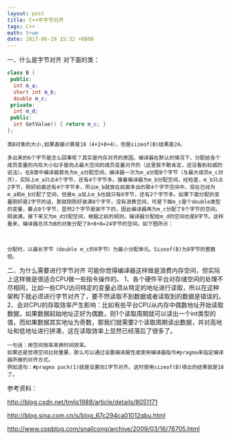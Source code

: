 ```yaml
---
layout: post
title: C++中字节对齐
tags: C++
math: true
date: 2017-06-19 15:32 +0800
---
```


一、什么是字节对齐
对下面的类：
```c++
class B {
 public:
  int m_a;
  short int m_b;
  double m_c;
 private:
  int m_d;
 public:
  int GetValue() { return m_c; }
};
```

	类B对象的大小,如果直接计算是18（4+2+8+4），但是sizeof(B)结果是24。
	
	多出来的6个字节是怎么回事呢？其实是内存对齐的原因。编译器在默认的情况下，分配给各个成员变量的内存大小似乎是向占最大空间的成员变量对齐的（这里我不敢肯定，还没看到权威的说法）。在B类中编译器首先为m_a分配空间，编译器一次为m_a分配8个字节（与最大成员m_c对齐），实际上m_a只占4个字节，还有4个字节多。接着编译器为m_b分配空间，经检查，m_b只占2字节，刚好前面还有4个字节多，所以m_b就放在前面多出的那4个字节空间中，现在已经为m_a和m_b分配了空间，但是m_a加上m_b也就只有6字节，还有2个字节多。如果下面分配的变量刚好是2字节的话，那就刚刚好装满8个字节，没有浪费空间，可是下面m_c是个double类型的变量，要占8个字节，显然2个字节是装不下的，因此编译器再为m_c分配了8个字节的空间。刚装满，接下来又为m_d分配空间，根据之前的规则，编译器分配给m_d的空间也是8字节。这样看来，编译器总共为B的对象分配了8+8+8=24字节的空间。如下图所示：



	分配时，以最长字节（double m_c的8字节）为最小分配单元。Sizeof(B)为8字节的整数倍。

 


二、为什么需要进行字节对齐
	可能你觉得编译器这样做是浪费内存空间，但实际上这样做是很适合CPU做一些指令操作的。
1、各个硬件平台对存储空间的处理不尽相同，比如一些CPU访问特定的变量必须从特定的地址进行读取，所以在这种架构下就必须进行字节对齐了，要不然读取不到数据或者读取到的数据是错误的。
2、会对CPU的存取效率产生影响：比如有些平台CPU从内存中偶数地址开始读取数据，如果数据起始地址正好为偶数，则1个读取周期就可以读出一个int类型的值，而如果数据其实地址为奇数，那我们就需要2个读取周期读出数据，并对高地址和低地址进行拼凑，这在读取效率上显然已经落后了很多了。

	一句话：用空间效率来换时间效率。
	如果还是觉得空间比较重要，那么可以通过设置编译属性或使用编译器指令#pragma来指定编译器所做的对齐方式。
	例如语句：#pragma pack(1)就是设置向1字节对齐。这时使用sizeof(B)得出的结果就是18了。

参考资料：

http://blog.csdn.net/tmljs1988/article/details/8051171

http://blog.sina.com.cn/s/blog_67c294ca01012qbu.html

http://www.cppblog.com/snailcong/archive/2009/03/16/76705.html
